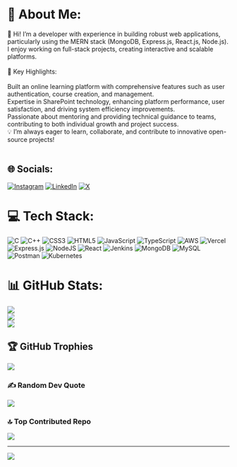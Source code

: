 # 💫 About Me:
👋 Hi! I’m a developer with experience in building robust web applications, particularly using the MERN stack (MongoDB, Express.js, React.js, Node.js). I enjoy working on full-stack projects, creating interactive and scalable platforms.<br><br>🚀 Key Highlights:<br><br>Built an online learning platform with comprehensive features such as user authentication, course creation, and management.<br>Expertise in SharePoint technology, enhancing platform performance, user satisfaction, and driving system efficiency improvements.<br>Passionate about mentoring and providing technical guidance to teams, contributing to both individual growth and project success.<br>💡 I’m always eager to learn, collaborate, and contribute to innovative open-source projects!<br><br>


## 🌐 Socials:
[![Instagram](https://img.shields.io/badge/Instagram-%23E4405F.svg?logo=Instagram&logoColor=white)](https://instagram.com/adityamish__) [![LinkedIn](https://img.shields.io/badge/LinkedIn-%230077B5.svg?logo=linkedin&logoColor=white)](https://linkedin.com/in/linkedin.com/in/aditya-mishra-772759203) [![X](https://img.shields.io/badge/X-black.svg?logo=X&logoColor=white)](https://x.com/adityamswt) 

# 💻 Tech Stack:
![C](https://img.shields.io/badge/c-%2300599C.svg?style=for-the-badge&logo=c&logoColor=white) ![C++](https://img.shields.io/badge/c++-%2300599C.svg?style=for-the-badge&logo=c%2B%2B&logoColor=white) ![CSS3](https://img.shields.io/badge/css3-%231572B6.svg?style=for-the-badge&logo=css3&logoColor=white) ![HTML5](https://img.shields.io/badge/html5-%23E34F26.svg?style=for-the-badge&logo=html5&logoColor=white) ![JavaScript](https://img.shields.io/badge/javascript-%23323330.svg?style=for-the-badge&logo=javascript&logoColor=%23F7DF1E) ![TypeScript](https://img.shields.io/badge/typescript-%23007ACC.svg?style=for-the-badge&logo=typescript&logoColor=white) ![AWS](https://img.shields.io/badge/AWS-%23FF9900.svg?style=for-the-badge&logo=amazon-aws&logoColor=white) ![Vercel](https://img.shields.io/badge/vercel-%23000000.svg?style=for-the-badge&logo=vercel&logoColor=white) ![Express.js](https://img.shields.io/badge/express.js-%23404d59.svg?style=for-the-badge&logo=express&logoColor=%2361DAFB) ![NodeJS](https://img.shields.io/badge/node.js-6DA55F?style=for-the-badge&logo=node.js&logoColor=white) ![React](https://img.shields.io/badge/react-%2320232a.svg?style=for-the-badge&logo=react&logoColor=%2361DAFB) ![Jenkins](https://img.shields.io/badge/jenkins-%232C5263.svg?style=for-the-badge&logo=jenkins&logoColor=white) ![MongoDB](https://img.shields.io/badge/MongoDB-%234ea94b.svg?style=for-the-badge&logo=mongodb&logoColor=white) ![MySQL](https://img.shields.io/badge/mysql-4479A1.svg?style=for-the-badge&logo=mysql&logoColor=white) ![Postman](https://img.shields.io/badge/Postman-FF6C37?style=for-the-badge&logo=postman&logoColor=white) ![Kubernetes](https://img.shields.io/badge/kubernetes-%23326ce5.svg?style=for-the-badge&logo=kubernetes&logoColor=white)
# 📊 GitHub Stats:
![](https://github-readme-stats.vercel.app/api?username=adityamishra28203&theme=dark&hide_border=false&include_all_commits=false&count_private=false)<br/>
![](https://github-readme-streak-stats.herokuapp.com/?user=adityamishra28203&theme=dark&hide_border=false)<br/>
![](https://github-readme-stats.vercel.app/api/top-langs/?username=adityamishra28203&theme=dark&hide_border=false&include_all_commits=false&count_private=false&layout=compact)

## 🏆 GitHub Trophies
![](https://github-profile-trophy.vercel.app/?username=adityamishra28203&theme=radical&no-frame=false&no-bg=false&margin-w=4)

### ✍️ Random Dev Quote
![](https://quotes-github-readme.vercel.app/api?type=horizontal&theme=radical)

### 🔝 Top Contributed Repo
![](https://github-contributor-stats.vercel.app/api?username=adityamishra28203&limit=5&theme=dark&combine_all_yearly_contributions=true)

---
[![](https://visitcount.itsvg.in/api?id=adityamishra28203&icon=0&color=0)](https://visitcount.itsvg.in)

<!-- Proudly created with GPRM ( https://gprm.itsvg.in ) -->
